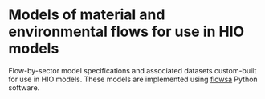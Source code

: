 # Models of material and environmental flows for use in HIO models

Flow-by-sector model specifications and associated datasets custom-built for use in HIO models.
These models are implemented using [flowsa](https://github.com/USEPA/flowsa/) Python software.







